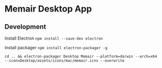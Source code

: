 # Memair Desktop App

## Development

Install Electron
`npm install --save-dev electron`

Install packager
`npm install electron-packager -g`

`cd .. && electron-packager Desktop Memair --platform=darwin --arch=x64 --icon=Desktop/assets/icons/mac/memair.icns --overwrite`

